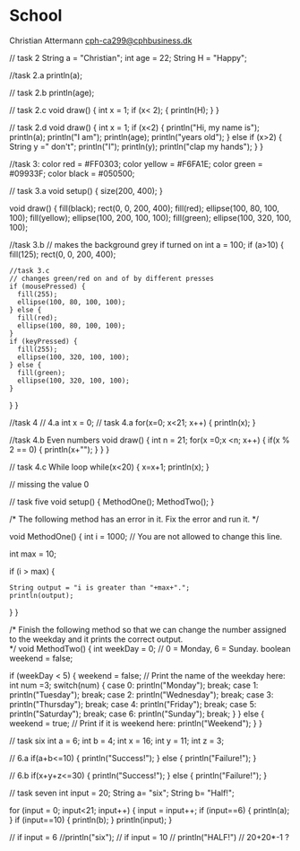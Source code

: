 # School
Christian Attermann
cph-ca299@cphbusiness.dk

// task 2
String a = "Christian";
int age = 22;
String H = "Happy";


//task 2.a
println(a);

// task 2.b
println(age);

// task 2.c
void draw() {
  int x = 1;
  if (x< 2);
  {
    println(H);
  }
}

// task 2.d
void draw() {
  int x = 1;
  if (x<2) {
    println("Hi, my name is");
    println(a);
    println("I am");
    println(age);
    println("years old");
  } else if (x>2) {
    String y =" don't";
    println("I");
    println(y);
    println("clap my hands");
  }
}


//task 3:
color red = #FF0303;
color yellow = #F6FA1E;
color green = #09933F;
color black = #050500;

// task 3.a
void setup() {
  size(200, 400);
}

void draw() {
  fill(black);
  rect(0, 0, 200, 400);
  fill(red);
  ellipse(100, 80, 100, 100);
  fill(yellow);
  ellipse(100, 200, 100, 100);
  fill(green);
  ellipse(100, 320, 100, 100);

  //task 3.b
  // makes the background grey if turned on
  int a = 100;
  if (a>10) {
    fill(125);
    rect(0, 0, 200, 400);

    //task 3.c
    // changes green/red on and of by different presses
    if (mousePressed) {
      fill(255);
      ellipse(100, 80, 100, 100);
    } else {
      fill(red);
      ellipse(100, 80, 100, 100);
    }
    if (keyPressed) {
      fill(255);
      ellipse(100, 320, 100, 100);
    } else {
      fill(green);
      ellipse(100, 320, 100, 100);
    }
  }
}


//task 4
// 4.a
int x = 0;
// task 4.a
for(x=0; x<21; x++)  {
println(x);
}

//task 4.b Even numbers
void draw() {
int n = 21;
for(x =0;x <n; x++)  {
if(x % 2 == 0)  {
  println(x+"");
}
}
}

// task 4.c While loop
  while(x<20)  {
  x=x+1;
  println(x);
}

// missing the value 0

// task five
void setup() {
  MethodOne(); 
  MethodTwo(); 
}

/*
  The following method has an error in it. Fix the error and run it. 
*/

void MethodOne()
{
  int i = 1000; // You are not allowed to change this line. 
  
  int max = 10;
  
  if (i > max)
  {
  
    String output = "i is greater than "+max+".";   
    println(output);
  }
  }

/* 
  Finish the following method so that we can change the number assigned 
  to the weekday and it prints the correct output.  
*/
void MethodTwo() 
{
  int weekDay = 0; // 0 = Monday, 6 = Sunday. 
  boolean weekend = false;
  
  if (weekDay < 5)
  {
    weekend = false;
    // Print the name of the weekday here: 
   int num =3;
    switch(num)  {
      case 0:
      println("Monday");
      break;
      case 1:
      println("Tuesday");
      break;
      case 2:
      println("Wednesday");
      break;
      case 3:
      println("Thursday");
      break;
      case 4:
      println("Friday");
      break;
      case 5:
      println("Saturday");
      break;
      case 6:
      println("Sunday");
      break;
    }
  }
  else 
  {
    weekend = true;
  // Print if it is weekend here:
    println("Weekend");
  }
}


// task six
int a = 6;
int b = 4;
int x = 16;
int y = 11;
int z = 3;

// 6.a
if(a+b<=10)  {
  println("Success!");
}
else  {
println("Failure!");
}

// 6.b
if(x+y+z<=30)  {
  println("Success!");
}
else  {
  println("Failure!");
}

// task seven
int input = 20;
String a= "six";
String b= "Half!";

for (input = 0; input<21; input++) {
  input = input++;
  if (input==6) {
    println(a);
  }
  if (input==10) {
    println(b);
  }
  println(input);
}


// if input = 6
//println("six");
// if input = 10
// println("HALF!")
// 20+20*-1 ?


